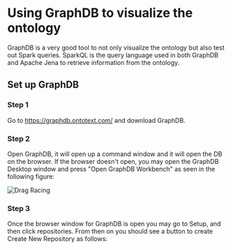 # Using GraphDB to visualize the ontology

GraphDB is a very good tool to not only visualize the ontology but also test out Spark queries. 
SparkQL is the query language used in both GraphDB and Apache Jena to retrieve information from the ontology.

## Set up GraphDB

### Step 1

Go to https://graphdb.ontotext.com/ and download GraphDB.

### Step 2

Open GraphDB, it will open up a command window and it will open the DB on the browser. 
If the browser doesn't open, you may open the GraphDB Desktop window and press "Open GraphDB Workbench"
as seen in the following figure:

![Drag Racing](graphdb.png)

### Step 3

Once the browser window for GraphDB is open you may go to Setup, and then click repositories. 
From then on you should see a button to create Create New Repository as follows:
